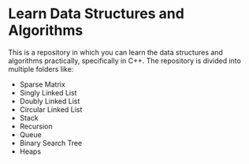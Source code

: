 # Learn Data Structures and Algorithms

This is a repository in which you can learn the data structures and algorithms practically, specifically in C++. The repository is divided into multiple folders like:
- Sparse Matrix
- Singly Linked List
- Doubly Linked List
- Circular Linked List
- Stack
- Recursion
- Queue
- Binary Search Tree
- Heaps
